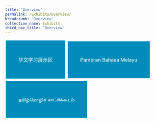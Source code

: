 ```yaml
---
title: 'Overview'
permalink: /Exhibits/Overview/
breadcrumb: 'Overview'
collection_name: Exhibits
third_nav_title: 'Overview'
---
```

<html>
<head>
<style>
.button {
  background-color: #008CBA;
  border: none;
  color: white !important;
  padding: 50px 41px;
  text-align: center;
  text-decoration: none;
  display: inline-block;
  font-size: 16px;
  margin: 4px 2px;
  cursor: pointer;
}
.button:hover {
background-color: lightgrey;
}
</style>
</head>
<body>
<a href="/exhibits/华文学习展示区-chinese-exhibitions-a/总览/" class="button">华文学习展示区</a>
<a href="/exhibits/Pameran- Bahasa- Melayu-Malay-Language-Exhibitions-a/Gambaran-Keseluruhan/" class="button">Pameran Bahasa Melayu</a>
<a href="/exhibits/தமிழ்மொழிக்-காட்சிக்கூடம்-Tamil-Exhibitions-a/உள்ளடக்கம்/" class="button">தமிழ்மொழிக் காட்சிக்கூடம்</a>
</body>
</html>
